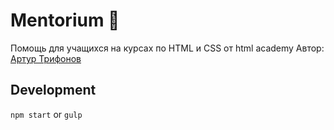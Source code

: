 # Mentorium 🧠

Помощь для учащихся на курсах по HTML и CSS от html academy
Автор: [Артур Трифонов](https://github.com/wrgraff)

## Development
`npm start` or `gulp`
